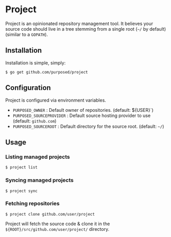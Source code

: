 # Project
Project is an opinionated repository management tool. It believes your source code should live
in a tree stemming from a single root (`~/` by default) (similar to a `GOPATH`).

## Installation
Installation is simple, simply:
```shell
$ go get github.com/purposed/project
```

## Configuration
Project is configured via environment variables.

* `PURPOSED_OWNER` : Default owner of  repositories. (default: ̀${USER}`)
* `PURPOSED_SOURCEPROVIDER` : Default source hosting provider to use (default: `github.com`)
* `PURPOSED_SOURCEROOT` : Default directory for the source root. (default: `~/`)

## Usage

### Listing managed projects

```shell
$ project list
```

###  Syncing managed projects

```shell
$ project sync
```

### Fetching repositories

```shell
$ project clone github.com/user/project
```

Project will fetch the source code & clone it in the `${ROOT}/src/github.com/user/project/` directory.
